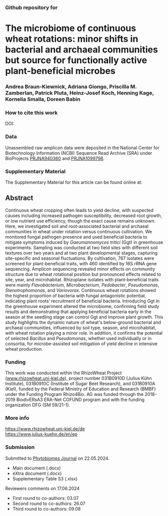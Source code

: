 ### Github repository for 
# The microbiome of continuous wheat rotations: minor shifts in bacterial and archaeal communities but source for functionally active plant-beneficial microbes
### Andrea Braun-Kiewnick, Adriana Giongo, Priscilla M. Zamberlan, Patrick Pluta, Heinz-Josef Koch, Henning Kage, Kornelia Smalla, Doreen Babin

### How to cite this work
DOI: 

### Data
Unassembled raw amplicon data were deposited in the National Center for Biotechnology Information (NCBI) Sequence Read Archive (SRA) under BioProjects 
[PRJNA940360](https://www.ncbi.nlm.nih.gov/bioproject/PRJNA940360/) and [PRJNA1099798](https://www.ncbi.nlm.nih.gov/bioproject/PRJNA1099798/).

### Supplementary Material
The Supplementary Material for this article can be found online at: 

## Abstract
Continuous wheat cropping often leads to yield decline, with suspected causes including increased pathogen susceptibility, decreased root growth, or low nutrient use efficiency, though the exact cause remains unknown. Here, we investigated soil and root-associated bacterial and archaeal communities in wheat under rotation versus continuous cultivation. We monitored fungal pathogen presence and used beneficial bacteria to mitigate symptoms induced by *Gaeumannomyces tritici* (Ggt) in greenhouse experiments. Sampling was conducted at two field sites with different soil textures over two years and at two plant developmental stages, capturing site-specific and seasonal fluctuations. By cultivation, 767 isolates were screened for plant-beneficial traits, with 460 identified by 16S rRNA gene sequencing. Amplicon sequencing revealed minor effects on community structure due to wheat rotational position but pronounced effects related to site, year, and microhabitat. Rhizoplane isolates with plant-beneficial traits were mainly *Flavobacterium*, *Microbacterium*, *Pedobacter*, *Pseudomonas*, *Stenotrophomonas*, and *Variovorax*. Continuous wheat rotations showed the highest proportion of bacteria with fungal antagonistic potential, indicating plant roots’ recruitment of beneficial bacteria. Introducing Ggt in the greenhouse experiment altered the microbiome, confirming field study results and demonstrating that applying beneficial bacteria early in the season at the seedling stage can control Ggt and improve plant growth. This study highlights the dynamic nature of wheat's below-ground bacterial and archaeal communities, influenced by soil type, season, and microhabitat, with wheat rotation playing a minor role. In addition, it confirms the potential of selected *Bacillus* and *Pseudomonas*, whether used individually or in consortia, for microbe-assisted soil mitigation of yield decline in intensive wheat production.

### Funding
This work was conducted within the RhizoWheat Project (www.rhizowheat.uni-kiel.de), project number 031B0910D (Julius Kühn Institute), 031B0910C (Institute of Sugar Beet Research), and 031B0910A (Kiel), funded by the Federal Ministry of Education and Research (BMBF) under the Funding Program Rhizo4Bio. AG was funded through the 2018-2019 BiodivERsA3 ERA-Net COFUND program and with the funding organization DFG (SM 59/21-1).

### More info
https://www.rhizowheat.uni-kiel.de/de \
https://www.julius-kuehn.de/en/ep

### Submission
Submitted to [Phytobiomes Journal](https://www.ncbi.nlm.nih.gov/bioproject/PRJNA940360/) on 22.05.2024. 
- Main document (.docx)
- eXtra document (.docx)
- Supplementary Table S3 (.xlsx)

Reviewers comments on 17.06.2024
- First round to co-authors: 03.07
- Second round to co-authors: 26.07
- Third round to co-authors: 09.08
